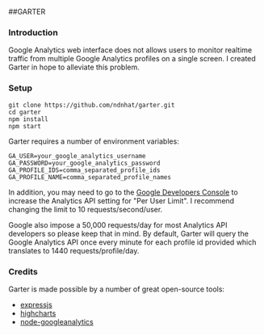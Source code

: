 ##GARTER

### Introduction
Google Analytics web interface does not allows users to monitor realtime traffic from multiple Google Analytics profiles on a single screen. I created Garter in hope to alleviate this problem. 


### Setup

```
git clone https://github.com/ndnhat/garter.git
cd garter
npm install
npm start
```
Garter requires a number of environment variables:
```
GA_USER=your_google_analytics_username
GA_PASSWORD=your_google_analytics_password
GA_PROFILE_IDS=comma_separated_profile_ids
GA_PROFILE_NAME=comma_separated_profile_names
```

In addition, you may need to go to the [Google Developers Console](https://console.developers.google.com) to increase the Analytics API setting for "Per User Limit". I recommend changing the limit to 10 requests/second/user. 

Google also impose a 50,000 requests/day for most Analytics API developers so please keep that in mind. By default, Garter will query the Google Analytics API once every minute for each profile id provided which translates to 1440 requests/profile/day. 

### Credits
Garter is made possible by a number of great open-source tools:

* [expressjs](http://expressjs.com)
* [highcharts](http://www.highcharts.com/)
* [node-googleanalytics](https://github.com/ncb000gt/node-googleanalytics)
